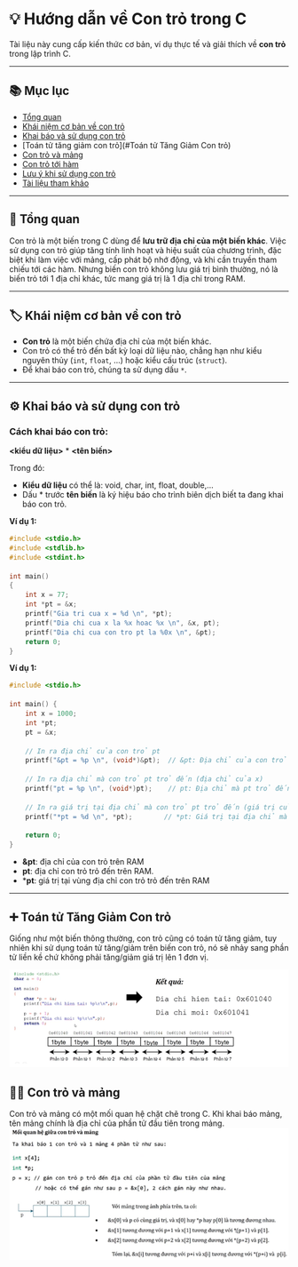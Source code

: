 # 💡 Hướng dẫn về Con trỏ trong C

Tài liệu này cung cấp kiến thức cơ bản, ví dụ thực tế và giải thích về **con trỏ** trong lập trình C.

---

## 📚 Mục lục

- [Tổng quan](#tổng-quan)
- [Khái niệm cơ bản về con trỏ](#khái-niệm-cơ-bản-về-con-trỏ)
- [Khai báo và sử dụng con trỏ](#khai-báo-và-sử-dụng-con-trỏ)
- [Toán tử tăng giảm con trỏ](#Toán tử Tăng Giảm Con trỏ)
- [Con trỏ và mảng](#con-trỏ-và-mảng)
- [Con trỏ tới hàm](#con-trỏ-tới-hàm)
- [Lưu ý khi sử dụng con trỏ](#lưu-ý-khi-sử-dụng-con-trỏ)
- [Tài liệu tham khảo](#tài-liệu-tham-khảo)

---

## 🧠 Tổng quan

Con trỏ là một biến trong C dùng để **lưu trữ địa chỉ của một biến khác**. Việc sử dụng con trỏ giúp tăng tính linh hoạt và hiệu suất của chương trình, đặc biệt khi làm việc với mảng, cấp phát bộ nhớ động, và khi cần truyền tham chiếu tới các hàm. 
Nhưng biến con trỏ không lưu giá trị bình thường, nó là biến trỏ tới 1 địa chỉ khác, tức mang giá trị là 1 địa chỉ trong RAM.

---

## 🏷️ Khái niệm cơ bản về con trỏ

- **Con trỏ** là một biến chứa địa chỉ của một biến khác.
- Con trỏ có thể trỏ đến bất kỳ loại dữ liệu nào, chẳng hạn như kiểu nguyên thủy (`int`, `float`, ...) hoặc kiểu cấu trúc (`struct`).
- Để khai báo con trỏ, chúng ta sử dụng dấu `*`.

---

## ⚙️ Khai báo và sử dụng con trỏ

### Cách khai báo con trỏ:

**<kiểu dữ liệu>** * **<tên biến>**

Trong đó:

- **Kiểu dữ liệu** có thể là: void, char, int, float, double,...
- Dấu * trước **tên biến** là ký hiệu báo cho trình biên dịch biết ta đang khai báo con trỏ.

**Ví dụ 1:**
```c
#include <stdio.h>
#include <stdlib.h>
#include <stdint.h>

int main()
{
    int x = 77;
    int *pt = &x;
    printf("Gia tri cua x = %d \n", *pt);
    printf("Dia chi cua x la %x hoac %x \n", &x, pt);
    printf("Dia chi cua con tro pt la %0x \n", &pt);
    return 0;
}
```
**Ví dụ 1:**
```c
#include <stdio.h>

int main() {
    int x = 1000;
    int *pt;        
    pt = &x;

    // In ra địa chỉ của con trỏ pt
    printf("&pt = %p \n", (void*)&pt);  // &pt: Địa chỉ của con trỏ pt

    // In ra địa chỉ mà con trỏ pt trỏ đến (địa chỉ của x)
    printf("pt = %p \n", (void*)pt);    // pt: Địa chỉ mà pt trỏ đến (địa chỉ của x)

    // In ra giá trị tại địa chỉ mà con trỏ pt trỏ đến (giá trị của x)
    printf("*pt = %d \n", *pt);        // *pt: Giá trị tại địa chỉ mà pt trỏ đến (giá trị của x)

    return 0;
}
```
- **&pt**: địa chỉ của con trỏ trên RAM
- **pt**: địa chỉ con trỏ trỏ đến trên RAM.
- ***pt**: giá trị tại vùng địa chỉ con trỏ trỏ đến trên RAM
---

## ➕ Toán tử Tăng Giảm Con trỏ

Giống như một biến thông thường, con trỏ cũng có toán tử tăng giảm, tuy nhiên khi sử dụng toán tử tăng/giảm trên biến con trỏ, nó sẽ nhảy sang phần tử liền kề chứ không phải tăng/giảm giá trị lên 1 đơn vị.

![alt text](image.png)

## 🧑‍💻 Con trỏ và mảng
Con trỏ và mảng có một mối quan hệ chặt chẽ trong C. Khi khai báo mảng, tên mảng chính là địa chỉ của phần tử đầu tiên trong mảng.
![alt text](image-1.png)